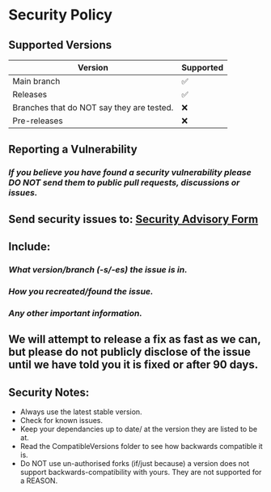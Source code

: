 # Security Policy

## Supported Versions



| Version | Supported          |
| ------- | ------------------ |
| Main branch   | :white_check_mark: |
| Releases   | :white_check_mark: |
| Branches that do NOT say they are tested.  | :x: |
| Pre-releases  | :x: |


## Reporting a Vulnerability

### _If you believe you have found a security vulnerability please DO NOT send them to public pull requests, discussions or issues._
## Send security issues to: [Security Advisory Form](https://github.com/notvolks/SulfurAI-DRL-001-03-54c/security/advisories/new)

## Include:
### _What version/branch (-s/-es) the issue is in._
### _How you recreated/found the issue._
### _Any other important information._

## We will attempt to release a fix as fast as we can, but please do not publicly disclose of the issue until we have told you it is fixed or after 90 days.

## Security Notes:
 - Always use the latest stable version.
 - Check for known issues.
 - Keep your dependancies up to date/ at the version they are listed to be at.
 - Read the CompatibleVersions folder to see how backwards compatible it is.
 - Do NOT use un-authorised forks (if/just because) a version does not support backwards-compatibility with yours. They are not supported for a REASON.

